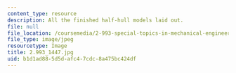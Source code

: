 ```yaml
---
content_type: resource
description: All the finished half-hull models laid out.
file: null
file_location: /coursemedia/2-993-special-topics-in-mechanical-engineering-the-art-and-science-of-boat-design-january-iap-2007/b1d1ad885d5dafc47cdc8a475bc424df_29931447.jpg
file_type: image/jpeg
resourcetype: Image
title: 2.993_1447.jpg
uid: b1d1ad88-5d5d-afc4-7cdc-8a475bc424df
---
```

